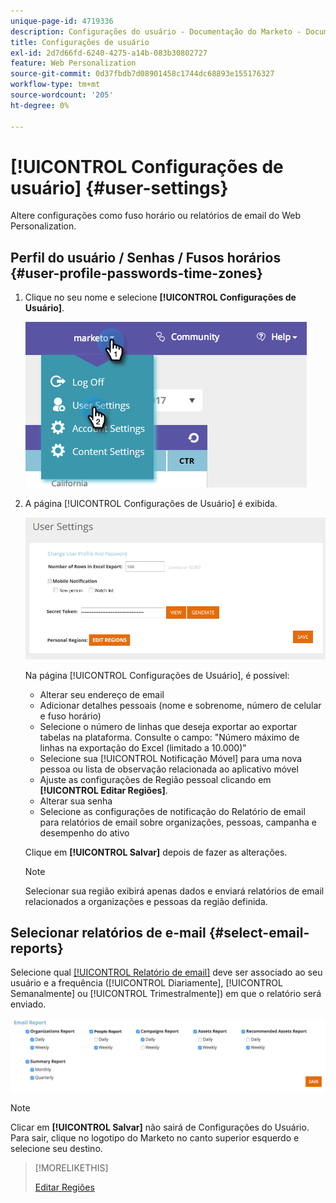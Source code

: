 ```yaml
---
unique-page-id: 4719336
description: Configurações do usuário - Documentação do Marketo - Documentação do produto
title: Configurações de usuário
exl-id: 2d7d66fd-6240-4275-a14b-083b30802727
feature: Web Personalization
source-git-commit: 0d37fbdb7d08901458c1744dc68893e155176327
workflow-type: tm+mt
source-wordcount: '205'
ht-degree: 0%

---
```


# [!UICONTROL Configurações de usuário] {#user-settings}

Altere configurações como fuso horário ou relatórios de email do Web Personalization.

## Perfil do usuário / Senhas / Fusos horários {#user-profile-passwords-time-zones}

1. Clique no seu nome e selecione **[!UICONTROL Configurações de Usuário]**.

   ![](assets/one.png)

1. A página [!UICONTROL Configurações de Usuário] é exibida.

   ![](assets/two.png)

   Na página [!UICONTROL Configurações de Usuário], é possível:

   * Alterar seu endereço de email
   * Adicionar detalhes pessoais (nome e sobrenome, número de celular e fuso horário)
   * Selecione o número de linhas que deseja exportar ao exportar tabelas na plataforma. Consulte o campo: &quot;Número máximo de linhas na exportação do Excel (limitado a 10.000)&quot;
   * Selecione sua [!UICONTROL Notificação Móvel] para uma nova pessoa ou lista de observação relacionada ao aplicativo móvel
   * Ajuste as configurações de Região pessoal clicando em **[!UICONTROL Editar Regiões]**.
   * Alterar sua senha
   * Selecione as configurações de notificação do Relatório de email para relatórios de email sobre organizações, pessoas, campanha e desempenho do ativo

   Clique em **[!UICONTROL Salvar]** depois de fazer as alterações.

   >[!NOTE]
   >
   >Selecionar sua região exibirá apenas dados e enviará relatórios de email relacionados a organizações e pessoas da região definida.

## Selecionar relatórios de e-mail {#select-email-reports}

Selecione qual [[!UICONTROL Relatório de email]](/help/marketo/product-docs/web-personalization/reporting-for-web-personalization/email-reports.md) deve ser associado ao seu usuário e a frequência ([!UICONTROL Diariamente], [!UICONTROL Semanalmente] ou [!UICONTROL Trimestralmente]) em que o relatório será enviado.

![](assets/three.png)

>[!NOTE]
>
>Clicar em **[!UICONTROL Salvar]** não sairá de Configurações do Usuário. Para sair, clique no logotipo do Marketo no canto superior esquerdo e selecione seu destino.

>[!MORELIKETHIS]
>
>[Editar Regiões](/help/marketo/product-docs/web-personalization/getting-started/edit-regions.md)
